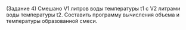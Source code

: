 
(Задание 4) Смешано V1 литров воды температуры t1 с V2 литрами воды температуры t2. Составить программу вычисления объема и температуры образованной смеси.
